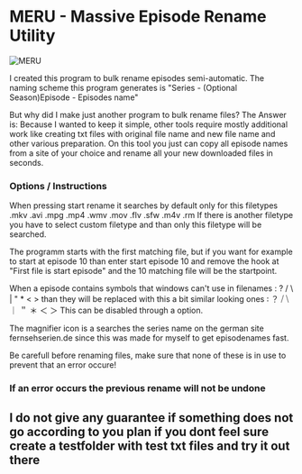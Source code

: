 # MERU - Massive Episode Rename Utility

![MERU](https://kurotaku.de/assets/projects/meru)

I created this program to bulk rename episodes semi-automatic.
The naming scheme this program generates is 
"Series - (Optional Season)Episode - Episodes name"

But why did I make just another program to bulk rename files?
The Answer is: Because I wanted to keep it simple, other tools require mostly additional work like creating txt files with original file name and new file name and other various preparation.
On this tool you just can copy all episode names from a site of your choice and rename all your new downloaded files in seconds.


### Options / Instructions
When pressing start rename it searches by default only for this filetypes
.mkv .avi .mpg .mp4 .wmv .mov .flv .sfw .m4v .rm
If there is another filetype you have to select custom filetype and than only this filetype will be searched.

The programm starts with the first matching file, but if you want for example to start at episode 10 than enter start episode 10 and remove the hook at "First file is start episode" and the 10 matching file will be the startpoint.

When a episode contains symbols that windows can't use in filenames : ? / \ | " * < >
than they will be replaced with this a bit similar looking ones ꞉ ？ ⧸ ⧹ ｜ ＂ ＊ ＜ ＞
This can be disabled through a option.

The magnifier icon is a searches the series name on the german site fernsehserien.de since this was made for myself to get episodenames fast.

Be carefull before renaming files, make sure that none of these is in use to prevent that an error occure!

### If an error occurs the previous rename will not be undone
## I do not give any guarantee if something does not go according to you plan if you dont feel sure create a testfolder with test txt files and try it out there
